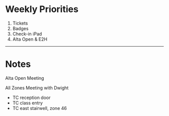 # Weekly Priorities
1. Tickets
2. Badges
3. Check-in iPad
4. Alta Open & E2H
---
# Notes
Alta Open Meeting


All Zones Meeting with Dwight
- TC reception door
- TC class entry
- TC east stairwell, zone 46